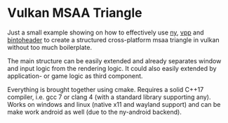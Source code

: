 Vulkan MSAA Triangle
====================

Just a small example showing on how to effectively use [ny](https://github.com/nyorain/ny),
[vpp](https://github.com/nyorain/vpp) and [bintoheader](https://github.com/nyorain/bintoheader) to
create a structured cross-platform msaa triangle in vulkan without too much boilerplate.

The main structure can be easily extended and already separates window and input logic from
the rendering logic. It could also easily extended by application- or game logic as
third component.

Everything is brought together using cmake.
Requires a solid C++17 compiler, i.e. gcc 7 or clang 4 (with a standard library supporting any).
Works on windows and linux (native x11 and wayland support) and can be make work
android as well (due to the ny-android backend).
